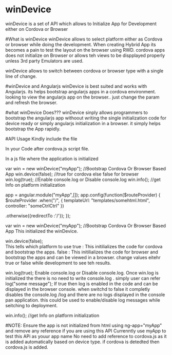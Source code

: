 # winDevice
winDevice is a set of API which allows to Initialize App for Development either on Cordova or Browser

#What is winDevice
winDevice allows to  select platform either as Cordova or browser while doing the development.
When creating Hybrid App its becomes a pain to  test the layout on the browser using RWD.
cordova apps does not initialize on Browser or allows teh views to be dispplayed properly unless
3rd party Emulators are  used.

winDevice allows to switch between cordova or browser type with a single line of change.

#winDevice and Angularjs
winDevice is best suited and works with Angularjs. its helps bootstrap angularjs apps in a cordova environment.
looking to view the angularjs app on the browser.. just change the param and refresh the browser.

#what winDevice Does???
winDevice sinply allows programmers to bootstrap the angularjs app withoout writing the single  initialization code
for device ready or simply angularjs initialization in a  browser. it simply helps bootstrap the App rapidly.


#API Usage
Kindly include the file 
<script src="winDevice.js"></script> 
In your Code after cordova.js script file.



In a js file where the application is initialized 


var win = new winDevice("myApp"); //Bootstrap Cordova Or Browser Based App
win.device(false);  //true for cordova else false for browser
win.log(true);  //Enable console.log or Disable console.log
win.info();  //get Info on platform initialization

app = angular.module("myApp",[]);
app.config(function($routeProvider)
{
   $routeProvider
   .when("/",
    {
     templateUrl: "templates/somehtml.html",
     controller: "someCtrlCtrl"
   })
   
   .otherwise({redirectTo :'/'});
});



var win = new winDevice("myApp"); //Bootstrap Cordova Or Browser Based App
This initialized  the winDevice.

win.device(false);  
This tells which platform to use 
true : This  initilializes the code for cordova and bootstrap the apps.
false : This  initilializes the code for browser and bootstrap the apps and can
        be viewed in a browser. change values eitehr true or false while development to see teh results.
        
win.log(true);
Enable console.log or Disable console.log. Once win.log is initialized the  there is no need to 
write console.log . simply user can refer log("some message");
If true then log is enabled in the code and can be displayed in the browser console.
when switchd to false it completly disables the console.log /log and there are no logs displayed in the console
pan application. this could be used to enable/disable log messages while seitching to deployment.
 
win.info();  //get Info on platform initialization

#NOTE:
Ensure the app is not initialized from html using ng-app="myApp" and remove any reference if you are using this API
Currenntly use myApp to test this APi as youur app name
No need to add reference to cordova.js as it is added automatically based on device type. if cordova is detedted then  cordova.js is added.

